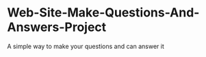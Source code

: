 # Web-Site-Make-Questions-And-Answers-Project
A simple way to make your questions and can answer it 

